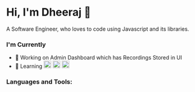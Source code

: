 # Hi, I'm Dheeraj 👋
A Software Engineer, who loves to code using Javascript and its libraries.

### I'm Currently
- 🔭 Working on Admin Dashboard which has Recordings Stored in UI
- 🌱 Learning <img height="20" src="https://upload.wikimedia.org/wikipedia/commons/e/e0/React.png"> <img height = "20" src ="https://upload.wikimedia.org/wikipedia/commons/6/67/NodeJS.png"> <img height = "20" src ="https://upload.wikimedia.org/wikipedia/commons/9/93/MongoDB_Logo.svg">

### Languages and Tools:
